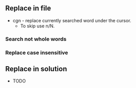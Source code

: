 ## Replace in file

- cgn - replace currently searched word under the cursor.
  - To skip use n/N.

### Search not whole words

### Replace case insensitive

## Replace in solution

- TODO
